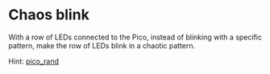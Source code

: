 
# Chaos blink

With a row of LEDs connected to the Pico, instead of blinking with a specific pattern, make the row of LEDs blink in a chaotic pattern.

Hint:
[pico_rand](https://www.raspberrypi.com/documentation/pico-sdk/high_level.html#group_pico_rand)
